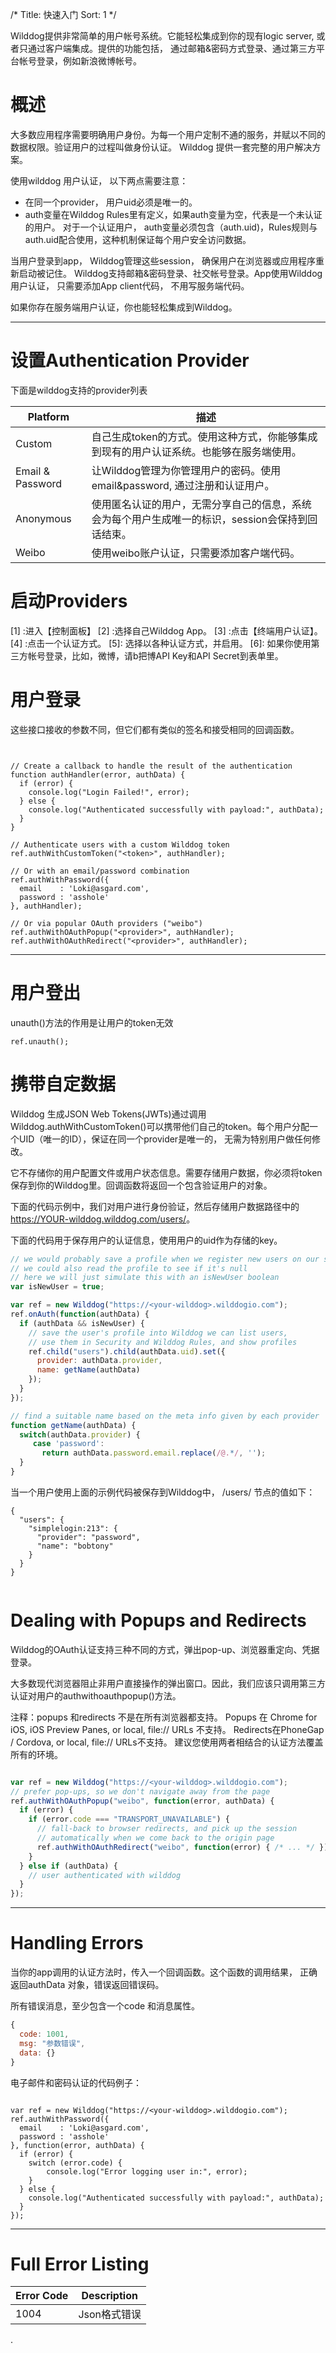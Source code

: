 /*
Title: 快速入门
Sort: 1
*/

Wilddog提供非常简单的用户帐号系统。它能轻松集成到你的现有logic server,   或者只通过客户端集成。提供的功能包括， 通过邮箱&密码方式登录、通过第三方平台帐号登录，例如新浪微博帐号。



# 概述
大多数应用程序需要明确用户身份。为每一个用户定制不通的服务，并赋以不同的数据权限。验证用户的过程叫做身份认证。 Wilddog 提供一套完整的用户解决方案。

使用wilddog  用户认证， 以下两点需要注意：
* 在同一个provider， 用户uid必须是唯一的。
* auth变量在Wilddog Rules里有定义，如果auth变量为空，代表是一个未认证的用户。 对于一个认证用户， auth变量必须包含（auth.uid)，Rules规则与auth.uid配合使用，这种机制保证每个用户安全访问数据。
 
当用户登录到app， Wilddog管理这些session， 确保用户在浏览器或应用程序重新启动被记住。
Wilddog支持邮箱&密码登录、社交帐号登录。App使用Wilddog用户认证， 只需要添加App client代码， 不用写服务端代码。

如果你存在服务端用户认证，你也能轻松集成到Wilddog。

----


# 设置Authentication Provider
下面是wilddog支持的provider列表


Platform	| 描述
-------- | ---
Custom	| 自己生成token的方式。使用这种方式，你能够集成到现有的用户认证系统。也能够在服务端使用。
Email & Password| 让Wilddog管理为你管理用户的密码。使用email&password, 通过注册和认证用户。
Anonymous	| 使用匿名认证的用户，无需分享自己的信息，系统会为每个用户生成唯一的标识，session会保持到回话结束。
Weibo	     | 使用weibo账户认证，只需要添加客户端代码。



# 启动Providers

 [1] :进入【控制面板】
 [2] :选择自己Wilddog App。
 [3]  :点击【终端用户认证】。
 [4] :点击一个认证方式。
 [5]:  选择以各种认证方式，并启用。
 [6]: 如果你使用第三方帐号登录，比如，微博，请b把博API Key和API Secret到表单里。
  

# 用户登录

这些接口接收的参数不同，但它们都有类似的签名和接受相同的回调函数。
```


// Create a callback to handle the result of the authentication
function authHandler(error, authData) {
  if (error) {
    console.log("Login Failed!", error);
  } else {
    console.log("Authenticated successfully with payload:", authData);
  }
}

// Authenticate users with a custom Wilddog token
ref.authWithCustomToken("<token>", authHandler);

// Or with an email/password combination
ref.authWithPassword({
  email    : 'Loki@asgard.com',
  password : 'asshole'
}, authHandler);

// Or via popular OAuth providers ("weibo")
ref.authWithOAuthPopup("<provider>", authHandler);
ref.authWithOAuthRedirect("<provider>", authHandler);

```
----

# 用户登出

unauth()方法的作用是让用户的token无效




```
ref.unauth();

```


# 携带自定数据

Wilddog 生成JSON Web Tokens(JWTs)通过调用Wilddog.authWithCustomToken()可以携带他们自己的token。每个用户分配一个UID（唯一的ID），保证在同一个provider是唯一的， 无需为特别用户做任何修改。

它不存储你的用户配置文件或用户状态信息。需要存储用户数据，你必须将token保存到你的Wilddog里。回调函数将返回一个包含验证用户的对象。

下面的代码示例中，我们对用户进行身份验证，然后存储用户数据路径中的 https://YOUR-wilddog.wilddog.com/users/<uid>。

下面的代码用于保存用户的认证信息，使用用户的uid作为存储的key。

``` js
// we would probably save a profile when we register new users on our site
// we could also read the profile to see if it's null
// here we will just simulate this with an isNewUser boolean
var isNewUser = true;

var ref = new Wilddog("https://<your-wilddog>.wilddogio.com");
ref.onAuth(function(authData) {
  if (authData && isNewUser) {
    // save the user's profile into Wilddog we can list users,
    // use them in Security and Wilddog Rules, and show profiles
    ref.child("users").child(authData.uid).set({
      provider: authData.provider,
      name: getName(authData)
    });
  }
});

// find a suitable name based on the meta info given by each provider
function getName(authData) {
  switch(authData.provider) {
     case 'password':
       return authData.password.email.replace(/@.*/, '');
  }
}

```

当一个用户使用上面的示例代码被保存到Wilddog中， /users/  节点的值如下：
```
{
  "users": {
    "simplelogin:213": {
      "provider": "password",
      "name": "bobtony"
    }
  }
}
 

```


# Dealing with Popups and Redirects

Wilddog的OAuth认证支持三种不同的方式，弹出pop-up、浏览器重定向、凭据登录。

大多数现代浏览器阻止非用户直接操作的弹出窗口。因此，我们应该只调用第三方认证对用户的authwithoauthpopup()方法。

注释：popups 和redirects 不是在所有浏览器都支持。
Popups 在 Chrome for iOS, iOS Preview Panes, or local, file:// URLs 不支持。
Redirects在PhoneGap / Cordova, or local, file:// URLs不支持。
建议您使用两者相结合的认证方法覆盖所有的环境。

```js

var ref = new Wilddog("https://<your-wilddog>.wilddogio.com");
// prefer pop-ups, so we don't navigate away from the page
ref.authWithOAuthPopup("weibo", function(error, authData) {
  if (error) {
    if (error.code === "TRANSPORT_UNAVAILABLE") {
      // fall-back to browser redirects, and pick up the session
      // automatically when we come back to the origin page
      ref.authWithOAuthRedirect("weibo", function(error) { /* ... */ });
    }
  } else if (authData) {
    // user authenticated with wilddog
  }
});


```
--------

# Handling Errors

当你的app调用的认证方法时，传入一个回调函数。这个函数的调用结果， 正确返回authData 对象，错误返回错误码。

所有错误消息，至少包含一个code 和消息属性。

```js
{
  code: 1001,
  msg: "参数错误",
  data: {}
}
```
电子邮件和密码认证的代码例子：


```

var ref = new Wilddog("https://<your-wilddog>.wilddogio.com");
ref.authWithPassword({
  email    : 'Loki@asgard.com',
  password : 'asshole'
}, function(error, authData) {
  if (error) {
    switch (error.code) {
        console.log("Error logging user in:", error);
    }
  } else {
    console.log("Authenticated successfully with payload:", authData);
  }
});
```

--------




# Full Error Listing


Error Code| Description
-------- | ---
1004| Json格式错误
.

